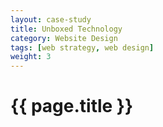 ```yaml
---
layout: case-study
title: Unboxed Technology
category: Website Design
tags: [web strategy, web design]
weight: 3
---
```


<h1>{{ page.title }}</h1>
